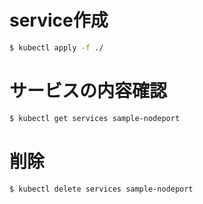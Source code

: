 # service作成
```bash
$ kubectl apply -f ./
```

# サービスの内容確認
```bash
$ kubectl get services sample-nodeport
```

# 削除
```bash
$ kubectl delete services sample-nodeport
```
